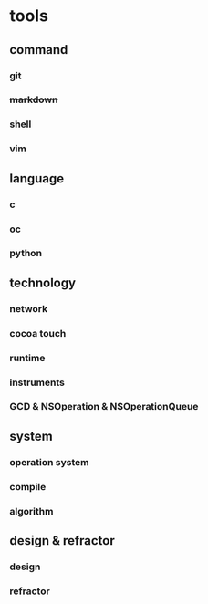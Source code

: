 # tools
## command
### git
### ~~markdown~~
### shell
### vim

## language
### c
### oc
### python

## technology
### network
### cocoa touch
### runtime
### instruments
### GCD & NSOperation & NSOperationQueue

## system
### operation system
### compile
### algorithm

## design & refractor
### design
### refractor

